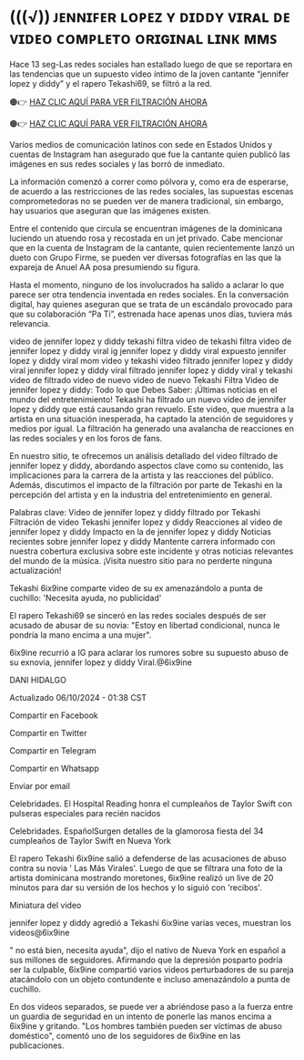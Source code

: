 # (((√)) ᴊᴇɴɴɪꜰᴇʀ ʟᴏᴘᴇᴢ ʏ ᴅɪᴅᴅʏ ᴠɪʀᴀʟ ᴅᴇ ᴠɪᴅᴇᴏ ᴄᴏᴍᴘʟᴇᴛᴏ ᴏʀɪɢɪɴᴀʟ ʟɪɴᴋ ᴍᴍꜱ

Hace 13 seg-Las redes sociales han estallado luego de que se reportara en las tendencias que un supuesto video íntimo de la joven cantante “jennifer lopez y diddy” y el rapero Tekashi69, se filtró a la red.

🟠👉 [HAZ CLIC AQUÍ PARA VER FILTRACIÓN AHORA](https://t.co/w6un7WCBIv) 

🟠👉 [HAZ CLIC AQUÍ PARA VER FILTRACIÓN AHORA](https://t.co/w6un7WCBIv)

Varios medios de comunicación latinos con sede en Estados Unidos y cuentas de Instagram han asegurado que fue la cantante quien publicó las imágenes en sus redes sociales y las borró de inmediato.

La información comenzó a correr como pólvora y, como era de esperarse, de acuerdo a las restricciones de las redes sociales, las supuestas escenas comprometedoras no se pueden ver de manera tradicional, sin embargo, hay usuarios que aseguran que las imágenes existen.

Entre el contenido que circula se encuentran imágenes de la dominicana luciendo un atuendo rosa y recostada en un jet privado. Cabe mencionar que en la cuenta de Instagram de la cantante, quien recientemente lanzó un dueto con Grupo Firme, se pueden ver diversas fotografías en las que la expareja de Anuel AA posa presumiendo su figura.

Hasta el momento, ninguno de los involucrados ha salido a aclarar lo que parece ser otra tendencia inventada en redes sociales. En la conversación digital, hay quienes aseguran que se trata de un escándalo provocado para que su colaboración “Pa Ti”, estrenada hace apenas unos días, tuviera más relevancia.

video de jennifer lopez y diddy tekashi filtra video de tekashi filtra video de jennifer lopez y diddy viral ig jennifer lopez y diddy viral expuesto jennifer lopez y diddy viral mom video y tekashi video filtrado jennifer lopez y diddy viral jennifer lopez y diddy viral filtrado jennifer lopez y diddy viral y tekashi video de filtrado video de nuevo video de nuevo Tekashi Filtra Video de jennifer lopez y diddy: Todo lo que Debes Saber: ¡Últimas noticias en el mundo del entretenimiento! Tekashi ha filtrado un nuevo video de jennifer lopez y diddy que está causando gran revuelo. Este video, que muestra a la artista en una situación inesperada, ha captado la atención de seguidores y medios por igual. La filtración ha generado una avalancha de reacciones en las redes sociales y en los foros de fans.

En nuestro sitio, te ofrecemos un análisis detallado del video filtrado de jennifer lopez y diddy, abordando aspectos clave como su contenido, las implicaciones para la carrera de la artista y las reacciones del público. Además, discutimos el impacto de la filtración por parte de Tekashi en la percepción del artista y en la industria del entretenimiento en general.

Palabras clave: Video de jennifer lopez y diddy filtrado por Tekashi Filtración de video Tekashi jennifer lopez y diddy Reacciones al video de jennifer lopez y diddy Impacto en la de jennifer lopez y diddy Noticias recientes sobre jennifer lopez y diddy Mantente carrera informado con nuestra cobertura exclusiva sobre este incidente y otras noticias relevantes del mundo de la música. ¡Visita nuestro sitio para no perderte ninguna actualización!

Tekashi 6ix9ine comparte video de su ex amenazándolo a punta de cuchillo: 'Necesita ayuda, no publicidad'

El rapero Tekashi69 se sinceró en las redes sociales después de ser acusado de abusar de su novia: "Estoy en libertad condicional, nunca le pondría la mano encima a una mujer".

6ix9ine recurrió a IG para aclarar los rumores sobre su supuesto abuso de su exnovia, jennifer lopez y diddy Viral.@6ix9ine

DANI HIDALGO

Actualizado 06/10/2024 - 01:38 CST

Compartir en Facebook

Compartir en Twitter

Compartir en Telegram

Compartir en Whatsapp

Enviar por email

Celebridades. El Hospital Reading honra el cumpleaños de Taylor Swift con pulseras especiales para recién nacidos

Celebridades. EspañolSurgen detalles de la glamorosa fiesta del 34 cumpleaños de Taylor Swift en Nueva York

El rapero Tekashi 6ix9ine salió a defenderse de las acusaciones de abuso contra su novia ' Las Más Virales'. Luego de que se filtrara una foto de la artista dominicana mostrando moretones, 6ix9ine realizó un live de 20 minutos para dar su versión de los hechos y lo siguió con 'recibos'.

Miniatura del video

jennifer lopez y diddy agredió a Tekashi 6ix9ine varias veces, muestran los videos@6ix9ine

" no está bien, necesita ayuda", dijo el nativo de Nueva York en español a sus millones de seguidores. Afirmando que la depresión posparto podría ser la culpable, 6ix9ine compartió varios videos perturbadores de su pareja atacándolo con un objeto contundente e incluso amenazándolo a punta de cuchillo.

En dos videos separados, se puede ver a abriéndose paso a la fuerza entre un guardia de seguridad en un intento de ponerle las manos encima a 6ix9ine y gritando. "Los hombres también pueden ser víctimas de abuso doméstico", comentó uno de los seguidores de 6ix9ine en las publicaciones.
